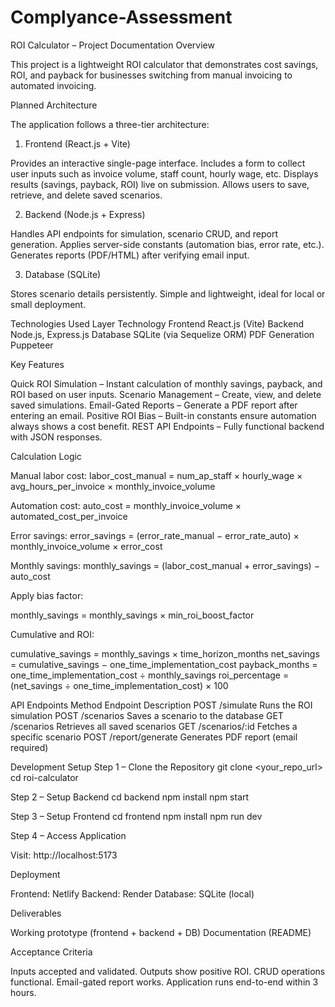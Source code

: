# Complyance-Assessment
ROI Calculator – Project Documentation
Overview

This project is a lightweight ROI calculator that demonstrates cost savings, ROI, and payback for businesses switching from manual invoicing to automated invoicing. 

 Planned Architecture

The application follows a three-tier architecture:

1. Frontend (React.js + Vite)

Provides an interactive single-page interface.
Includes a form to collect user inputs such as invoice volume, staff count, hourly wage, etc.
Displays results (savings, payback, ROI) live on submission.
Allows users to save, retrieve, and delete saved scenarios.

2. Backend (Node.js + Express)

Handles API endpoints for simulation, scenario CRUD, and report generation.
Applies server-side constants (automation bias, error rate, etc.).
Generates reports (PDF/HTML) after verifying email input.

3. Database (SQLite)

Stores scenario details persistently.
Simple and lightweight, ideal for local or small deployment.

 Technologies Used
Layer	Technology
Frontend	React.js (Vite)
Backend	Node.js, Express.js
Database	SQLite (via Sequelize ORM)
PDF Generation	Puppeteer

 Key Features

Quick ROI Simulation – Instant calculation of monthly savings, payback, and ROI based on user inputs.
Scenario Management – Create, view, and delete saved simulations.
Email-Gated Reports – Generate a PDF report after entering an email.
Positive ROI Bias – Built-in constants ensure automation always shows a cost benefit.
REST API Endpoints – Fully functional backend with JSON responses.

 Calculation Logic

Manual labor cost:
labor_cost_manual = num_ap_staff × hourly_wage × avg_hours_per_invoice × monthly_invoice_volume


Automation cost:
auto_cost = monthly_invoice_volume × automated_cost_per_invoice


Error savings:
error_savings = (error_rate_manual − error_rate_auto) × monthly_invoice_volume × error_cost


Monthly savings:
monthly_savings = (labor_cost_manual + error_savings) − auto_cost


Apply bias factor:

monthly_savings = monthly_savings × min_roi_boost_factor


Cumulative and ROI:

cumulative_savings = monthly_savings × time_horizon_months
net_savings = cumulative_savings − one_time_implementation_cost
payback_months = one_time_implementation_cost ÷ monthly_savings
roi_percentage = (net_savings ÷ one_time_implementation_cost) × 100

 API Endpoints
Method	Endpoint	Description
POST	/simulate	Runs the ROI simulation
POST	/scenarios	Saves a scenario to the database
GET	/scenarios	Retrieves all saved scenarios
GET	/scenarios/:id	Fetches a specific scenario
POST	/report/generate	Generates PDF report (email required)

 Development Setup
Step 1 – Clone the Repository
git clone <your_repo_url>
cd roi-calculator

Step 2 – Setup Backend
cd backend
npm install
npm start

Step 3 – Setup Frontend
cd frontend
npm install
npm run dev

Step 4 – Access Application

Visit: http://localhost:5173

 Deployment

Frontend:  Netlify
Backend: Render 
Database: SQLite (local) 

 Deliverables

Working prototype (frontend + backend + DB)
Documentation (README)

Acceptance Criteria

Inputs accepted and validated.
Outputs show positive ROI.
CRUD operations functional.
Email-gated report works.
Application runs end-to-end within 3 hours.
